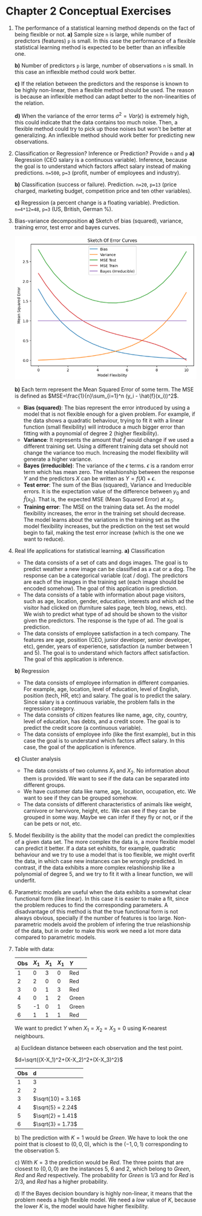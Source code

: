 # Chapter 2 Conceptual Exercises

1. The performance of a statistical learning method depends on the fact of being flexible or not.
   **a)** Sample size `n` is large, while number of predictors (features) `p` is small. In this case the performance of a flexible statistical learning method is expected to be better than an inflexible one.

   **b)** Number of predictors `p` is large, number of observations `n` is small. In this case an inflexible method could work better.

   **c)** If the relation between the predictors and the response is known to be highly non-linear, then a flexible method should be used. The reason is because an inflexible method can adapt better to the non-linearities of the relation.

   **d)** When the variance of the error terms $\sigma^2=Var(\epsilon)$ is extremely high, this could indicate that the data contains too much noise. Then, a flexible method could try to pick up those noises but won't be better at generalizing. An inflexible method should work better for predicting new observations.

2. Classification or Regression? Inference or Prediction? Provide `n` and `p`
   **a)** Regression (CEO salary is a continuous variable). Inference, because the goal is to understand which factors affect salary instead of making predictions. `n=500`, `p=3` (profit, number of employees and industry).

   **b)** Classification (success or failure). Prediction. `n=20`, `p=13` (price charged, marketing budget, competition price and ten other variables).

   **c)** Regression (a percent change is a floating variable). Prediction. `n=4*12=48`, `p=3` (US, British, German %).

3. Bias-variance decomposition
   **a)** Sketch of bias (squared), variance, training error, test error and bayes curves.

   ![curves](https://raw.githubusercontent.com/deusdevok/ISLP_Python/main/Chapter%202/ex3curves.png "Sketch curves")

   **b)** Each term represent the Mean Squared Error of some term. The MSE is defined as $MSE=\frac{1}{n}\sum_{i=1}^n (y_i - \hat{f}(x_i))^2$.

   - **Bias (squared)**: The bias represent the error introduced by using a model that is not flexible enough for a given problem. For example, if the data shows a quadratic behaviour, trying to fit it with a linear function (small flexibility) will introduce a much bigger error than fitting with a poynomial of degree 2 (higher flexibility).
   - **Variance**: It represents the amount that $\hat{f}$ would change if we used a different training set. Using a different training data set should not change the variance too much. Increasing the model flexibility will generate a higher variance.
   - **Bayes (irreducible)**: The variance of the $\epsilon$ terms. $\epsilon$ is a random error term which has mean zero. The relashionship between the response $Y$ and the predictors $X$ can be written as $Y=f(X) + \epsilon$.
   - **Test error**: The sum of the Bias (squared), Variance and Irreducible errors. It is the expectation value of the difference between $y_0$ and $\hat{f}(x_0)$. That is, the expected MSE (Mean Squared Error) at $x_0$.
   - **Training error**: The MSE on the training data set. As the model flexibility increases, the error in the training set should decrease. The model learns about the variations in the training set as the model flexibility increases, but the prediction on the test set would begin to fail, making the test error increase (which is the one we want to reduce).

4. Real life applications for statistical learning.
   **a)** Classification
   - The data consists of a set of cats and dogs images. The goal is to predict weather a new image can be classified as a cat or a dog. The response can be a categorical variable (cat / dog). The predictors are each of the images in the training set (each image should be encoded somehow). The goal of this application is prediction.
   - The data consists of a table with information about page visitors, such as age, location, gender, education, interests and which ad the visitor had clicked on (furniture sales page, tech blog, news, etc). We wish to predict what type of ad should be shown to the visitor given the predictors. The response is the type of ad. The goal is prediction.
   - The data consists of employee satisfaction in a tech company. The features are age, position (CEO, junior developer, senior developer, etc), gender, years of experience, satisfaction (a number between 1 and 5). The goal is to understand which factors affect satisfaction. The goal of this application is inference.

   **b)** Regression
   - The data consists of employee information in different companies. For example, age, location, level of education, level of English, position (tech, HR, etc) and salary. The goal is to predict the salary. Since salary is a continuous variable, the problem falls in the regression category. 
   - The data consists of citizen features like name, age, city, country, level of education, has debts, and a credit score. The goal is to predict the credit score (a continuous variable).
   - The data consists of employee info (like the first example), but in this case the goal is to understand which factors affect salary. In this case, the goal of the application is inference.

   **c)** Cluster analysis
   - The data consists of two columns $X_1$ and $X_2$. No information about them is provided. We want to see if the data can be separated into different groups.
   - We have customer data like name, age, location, occupation, etc. We want to see if they can be grouped somehow.
   - The data consists of different characteristics of animals like weight, carnivore or hervivore, height, etc. We can see if they can be grouped in some way. Maybe we can infer if they fly or not, or if the can be pets or not, etc.

5. Model flexibility is the ability that the model can predict the complexities of a given data set. The more complex the data is, a more flexible model can predict it better. If a data set exhibits, for example, quadratic behaviour and we try to use a model that is too flexible, we might overfit the data, in which case new instances can be wrongly predicted. In contrast, if the data exhibits a more complex relashionship like a polynomial of degree 5, and we try to fit it with a linear function, we will underfit.

6. Parametric models are useful when the data exhibits a somewhat clear functional form (like linear). In this case it is easier to make a fit, since the problem reduces to find the corresponding parameters. A disadvantage of this method is that the true functional form is not always obvious, specially if the number of features is too large. Non-parametric models avoid the problem of infering the true relashionship of the data, but in order to make this work we need a lot more data compared to parametric models.

7. Table with data:
   
   | Obs | $X_1$ | $X_1$ | $X_1$ | $Y$ |
   |-|-|-|-|-|
   |1| 0 | 3 | 0 | Red |
   |2| 2 | 0 | 0 | Red |
   |3| 0 | 1 | 3 | Red |
   |4| 0 | 1 | 2 | Green |
   |5| -1 | 0 | 1 | Green |
   |6| 1 | 1 | 1 | Red |

   We want to predict $Y$ when $X_1=X_2=X_3=0$ using K-nearest neighbours.

   a) Euclidean distance between each observation and the test point.

   $d=\sqrt{(X-X_1)^2+(X-X_2)^2+(X-X_3)^2}$

   | Obs | d |
   | - | - |
   | 1 | 3 |
   | 2 | 2 |
   | 3 | $\sqrt{10} = 3.16$ |
   | 4 | $\sqrt{5} = 2.24$ |
   | 5 | $\sqrt{2} = 1.41$ |
   | 6 | $\sqrt{3} = 1.73$ |
   
   b) The prediction with $K=1$ would be *Green*. We have to look the one point that is closest to $(0,0,0)$, which is the $(-1,0,1)$ corresponding to the observation 5.

   c) With $K=3$ the prediction would be *Red*. The three points that are closest to $(0,0,0)$ are the instances 5, 6 and 2, which belong to *Green*, *Red* and *Red* respectively. The probability for *Green* is $1/3$ and for *Red* is $2/3$, and *Red* has a higher probability.

   d) If the Bayes decision boundary is highly non-linear, it means that the problem needs a high flexible model. We need a *low* value of $K$, because the lower $K$ is, the model would have higher flexibility.